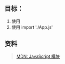 ## 目标：
1. 使用 <script type="module" src="main.js"></script>
2. 使用 import './App.js'

## 资料
> [MDN: JavaScript 模块](https://developer.mozilla.org/zh-CN/docs/Web/JavaScript/Guide/Modules)